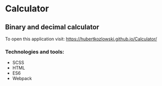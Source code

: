 # Calculator

## Binary and decimal calculator

To open this application visit: https://hubertkozlowski.github.io/Calculator/

### Technologies and tools:

* SCSS
* HTML
* ES6
* Webpack
